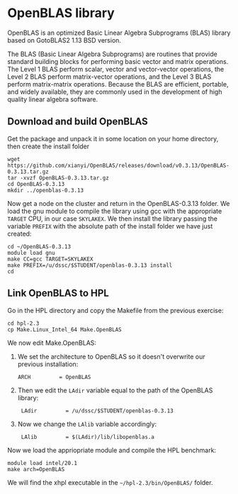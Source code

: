 # OpenBLAS library

OpenBLAS is an optimized Basic Linear Algebra Subprograms (BLAS) library based on GotoBLAS2 1.13 BSD version.

The BLAS (Basic Linear Algebra Subprograms) are routines that provide standard building blocks for performing basic vector and matrix operations. The Level 1 BLAS perform scalar, vector and vector-vector operations, the Level 2 BLAS perform matrix-vector operations, and the Level 3 BLAS perform matrix-matrix operations. Because the BLAS are efficient, portable, and widely available, they are commonly used in the development of high quality linear algebra software.

## Download and build OpenBLAS

Get the package and unpack it in some location on your home directory, then create the install folder

    wget https://github.com/xianyi/OpenBLAS/releases/download/v0.3.13/OpenBLAS-0.3.13.tar.gz
    tar -xvzf OpenBLAS-0.3.13.tar.gz
    cd OpenBLAS-0.3.13
	mkdir ../openblas-0.3.13

Now get a node on the cluster and return in the OpenBLAS-0.3.13 folder.
We load the gnu module to compile the library using gcc with the appropriate `TARGET` CPU, in our case `SKYLAKEX`. 
We then install the library passing the variable `PREFIX` with the absolute path of the install folder we have just created:

    cd ~/OpenBLAS-0.3.13
    module load gnu
    make CC=gcc TARGET=SKYLAKEX 
    make PREFIX=/u/dssc/$STUDENT/openblas-0.3.13 install
	cd
    
## Link OpenBLAS to HPL

Go in the HPL directory and copy the Makefile from the previous exercise:

    cd hpl-2.3
    cp Make.Linux_Intel_64 Make.OpenBLAS

We now edit Make.OpenBLAS:
1.  We set the architecture to OpenBLAS so it doesn't overwrite our previous installation:

        ARCH         = OpenBLAS

2. Then we edit the `LAdir` variable equal to the path of the OpenBLAS library:

        LAdir         = /u/dssc/$STUDENT/openblas-0.3.13
    
3. Now we change the `LAlib` variable accordingly:

        LAlib         = $(LAdir)/lib/libopenblas.a
    
Now we load the appriopriate module and compile the HPL benchmark:

    module load intel/20.1
	make arch=OpenBLAS

We will find the xhpl executable in the `~/hpl-2.3/bin/OpenBLAS/` folder.
